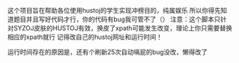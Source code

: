 这个项目旨在帮助各位使用hustoj的学生实现冲榜目的，纯属娱乐
所以你得先知道题目并且写好代码才行，你的代码有bug我可管不了（）
注意：这个脚本只针对SYZOJ皮肤的HUSTOJ有效，换皮了xpath可能发生改变，理论上你只需要替换相应的xpath就行
记得改自己的hustoj网址和运行时间！

运行时间存在的原因是，还有个刷新25次自动嗝屁的bug没改，懒得改了
